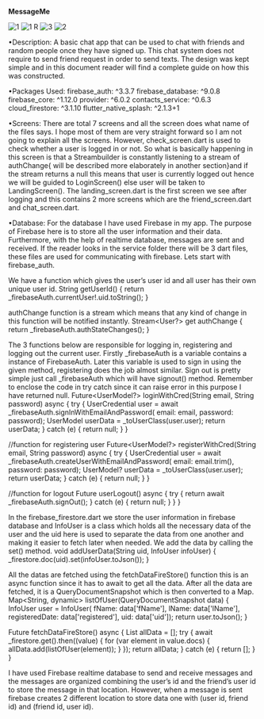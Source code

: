 **MessageMe**

![1](https://user-images.githubusercontent.com/87719519/169698976-f6d56e21-0e4c-4659-9e3e-da42fa7c7b4c.PNG)
![1 R](https://user-images.githubusercontent.com/87719519/169699053-cd9da70a-2498-4f1d-9d23-2bae03b2b46f.PNG)
![3](https://user-images.githubusercontent.com/87719519/169699059-cadb9381-4a90-4443-a42c-8d8e1aa68434.PNG)
![2](https://user-images.githubusercontent.com/87719519/169699060-3b0ef936-c9a3-40ab-90d5-ca05382d35f2.PNG)



•Description:
A basic chat app that can be used to chat with friends and random people once they have signed up. This chat system does not require to send friend request in order to send texts.  The design was kept simple and in this document reader will find a complete guide on how this was constructed.


•Packages Used:
  	firebase_auth: ^3.3.7
	firebase_database: ^9.0.8
	firebase_core: ^1.12.0
 	provider: ^6.0.2
 	contacts_service: ^0.6.3
  	cloud_firestore: ^3.1.10
	flutter_native_splash: ^2.1.3+1
	
	
•Screens:
There are total 7 screens and all the screen does what name of the files says. I hope most of them are very straight forward so I am not going to explain all the screens. However, check_screen.dart is used to check whether a user is logged in or not. So what is basically happening in this screen is that a Streambuilder is constantly listening to a stream of authChange{ will be described more elaborately in another section}and if the stream returns a null this means that user is currently logged out hence we will be guided to LoginScreen() else user will be taken to LandingScreen().
The landing_screen.dart is the first screen we see after logging and this contains 2 more screens which are the friend_screen.dart and chat_screen.dart.


•Database:
For the database I have used Firebase in my app. The purpose of Firebase here is to store all the user information and their data. Furthermore, with the help of realtime database, messages are sent and received. If the reader looks in the service folder there will be 3 dart files, these files are used for communicating with firebase. Lets start with firebase_auth.

We have a function which gives the user’s user id and all user has their own unique user id. 
String getUserId() {
    return _firebaseAuth.currentUser!.uid.toString();
  }

authChange function is a stream which means that any kind of change in this function will be notified instantly. 
  Stream<User?> get authChange {
    return _firebaseAuth.authStateChanges();
  }

The 3 functions below are responsible for logging in, registering and logging out the current user. Firstly _firebaseAuth is a variable contains a instance of FirebaseAuth. Later this variable is used to sign in using the given method, registering does the job almost similar. Sign out is pretty simple just call _firebaseAuth which will have signout() method. Remember to enclose the code in try catch since it can raise error in this purpose I have returned null.
Future<UserModel?> loginWithCred(String email, String password) async {
    try {
      UserCredential user = await _firebaseAuth.signInWithEmailAndPassword(
          email: email, password: password);
      UserModel userData = _toUserClass(user.user);
      return userData;
    } catch (e) {
      return null;
    }
  }

  //function for registering user
  Future<UserModel?> registerWithCred(String email, String password) async {
    try {
      UserCredential user = await _firebaseAuth.createUserWithEmailAndPassword(
          email: email.trim(), password: password);
      UserModel? userData = _toUserClass(user.user);
      return userData;
    } catch (e) {
      return null;
    }
  }

  //function for logout
  Future userLogout() async {
    try {
      return await _firebaseAuth.signOut();
    } catch (e) {
      return null;
    }
  }
}

In the firebase_firestore.dart we store the user information in firebase database and InfoUser is a class which holds all the necessary data of the user and the uid here is used to separate the data from one another and making it easier to fetch later when needed. We add the data by calling the set() method. 
 void addUserData(String uid, InfoUser infoUser) {
    _firestore.doc(uid).set(infoUser.toJson());
  }

All the datas are fetched using the fetchDataFireStore() function this is an async function since it has to await to get all the data. After all the data are fetched, it is a QueryDocumentSnapshot which is then converted to a Map. 
Map<String, dynamic> listOfUser(QueryDocumentSnapshot data) {
    InfoUser user = InfoUser(
        fName: data['fName'],
        lName: data['lName'],
        registeredDate: data['registered'],
        uid: data['uid']);
    return user.toJson();
  }

  Future<List> fetchDataFireStore() async {
    List allData = [];
    try {
      await _firestore.get().then((value) {
        for (var element in value.docs) {
          allData.add(listOfUser(element));
        }
      });
      return allData;
    } catch (e) {
      return [];
    }
  }

I have used Firebase realtime database to send and receive messages and the messages are organized combining the user’s id and the friend’s user id to store the message in that location. However, when a message is sent firebase creates 2 different location to store data one with (user id, friend id) and (friend id, user id). 

